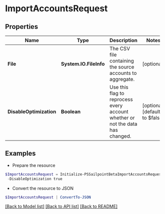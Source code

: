 # ImportAccountsRequest
## Properties

Name | Type | Description | Notes
------------ | ------------- | ------------- | -------------
**File** | **System.IO.FileInfo** | The CSV file containing the source accounts to aggregate. | [optional] 
**DisableOptimization** | **Boolean** | Use this flag to reprocess every account whether or not the data has changed. | [optional] [default to $false]

## Examples

- Prepare the resource
```powershell
$ImportAccountsRequest = Initialize-PSSailpointBetaImportAccountsRequest  -File null `
 -DisableOptimization true
```

- Convert the resource to JSON
```powershell
$ImportAccountsRequest | ConvertTo-JSON
```

[[Back to Model list]](../README.md#documentation-for-models) [[Back to API list]](../README.md#documentation-for-api-endpoints) [[Back to README]](../README.md)

